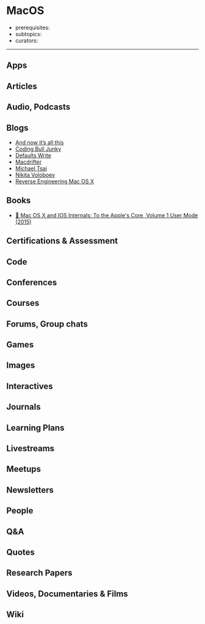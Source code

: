 # MacOS

- prerequisites:
- subtopics:
- curators:

------

## Apps

## Articles

## Audio, Podcasts

## Blogs

- [And now it’s all this](http://leancrew.com/all-this/)
- [Coding Bull Junky](https://codingbulljunky.wordpress.com/)
- [Defaults Write](http://www.defaults-write.com/)
- [Macdrifter](http://macdrifter.com/)
- [Michael Tsai](https://mjtsai.com/blog/)
- [Nikita Voloboev](https://medium.com/@nikitavoloboev)
- [Reverse Engineering Mac OS X](https://reverse.put.as/)


## Books

- [📕 Mac OS X and IOS Internals: To the Apple's Core, Volume 1 User Mode (2015)](https://www.goodreads.com/book/show/24730644-mac-os-x-and-ios-internals)


## Certifications & Assessment

## Code

## Conferences

## Courses

## Forums, Group chats

## Games

## Images

## Interactives

## Journals

## Learning Plans

## Livestreams

## Meetups

## Newsletters

## People

## Q&A

## Quotes

## Research Papers

## Videos, Documentaries & Films

## Wiki

